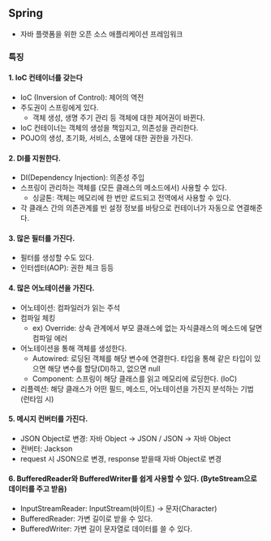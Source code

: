 ## Spring

- 자바 플랫폼을 위한 오픈 소스 애플리케이션 프레임워크

### 특징

#### 1. IoC 컨테이너를 갖는다
- IoC (Inversion of Control): 제어의 역전
- 주도권이 스프링에게 있다. 
    - 객체 생성, 생명 주기 관리 등 객체에 대한 제어권이 바뀐다.
- IoC 컨테이너는 객체의 생성을 책임지고, 의존성을 관리한다.
- POJO의 생성, 초기화, 서비스, 소멸에 대한 권한을 가진다.

#### 2. DI를 지원한다.
- DI(Dependency Injection): 의존성 주입
- 스프링이 관리하는 객체를 (모든 클래스의 메소드에서) 사용할 수 있다.
    - 싱글톤: 객체는 메모리에 한 번만 로드되고 전역에서 사용할 수 있다.
- 각 클래스 간의 의존관계를 빈 설정 정보를 바탕으로 컨테이너가 자동으로 연결해준다.

#### 3. 많은 필터를 가진다.
- 필터를 생성할 수도 있다.
- 인터셉터(AOP): 권한 체크 등등

#### 4. 많은 어노테이션을 가진다.
- 어노테이션: 컴파일러가 읽는 주석
- 컴파일 체킹
    - ex) Override: 상속 관계에서 부모 클래스에 없는 자식클래스의 메소드에 달면 컴파일 에러
- 어노테이션을 통해 객체를 생성한다.
    - Autowired: 로딩된 객체를 해당 변수에 연결한다. 타입을 통해 같은 타입이 있으면 해당 변수를 할당(DI)하고, 없으면 null
    - Component: 스프링이 해당 클래스를 읽고 메모리에 로딩한다. (IoC)
- 리플렉션: 해당 클래스가 어떤 필드, 메소드, 어노테이션을 가진지 분석하는 기법 (런타임 시)

#### 5. 메시지 컨버터를 가진다.
- JSON Object로 변경: 자바 Object -> JSON / JSON -> 자바 Object
- 컨버터: Jackson
- request 시 JSON으로 변경, response 받을때 자바 Object로 변경

#### 6. BufferedReader와 BufferedWriter를 쉽게 사용할 수 있다. (ByteStream으로 데이터를 주고 받음)
- InputStreamReader: InputStream(바이트) -> 문자(Character)
- BufferedReader: 가변 길이로 받을 수 있다.
- BufferedWriter: 가변 길이 문자열로 데이터를 쓸 수 있다.


